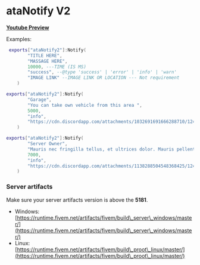 # ataNotify V2

[**Youtube Preview**](https://youtu.be/Uwj77Pp3woM?si=aQz0jbmPt5J-usJD)



Examples:

```lua
 exports["ataNotify2"]:Notify(
 		"TITLE HERE",
 		"MASSAGE HERE",
 		10000, ---TIME (IS MS)
 		"success", --@type 'success' | 'error' | 'info' | 'warn'
 		"IMAGE LINK" --IMAGE LINK OR LOCATION --- Not requirement
 	)
```

```lua
exports["ataNotify2"]:Notify(
		"Garage",
		"You can take own vehicle from this area ",
		5000,
		"info",
		"https://cdn.discordapp.com/attachments/1032691691666288710/1245106076634845204/parking.png?ex=66578ae5&is=66563965&hm=f9f54a31291bf86974048b695f5e7b78fc7cc63c637f6afcfa958b7cdc088ab8&"
	)
```

```lua
exports["ataNotify2"]:Notify(
		"Server Owner",
		"Mauris nec fringilla tellus, et ultrices dolor. Mauris pellentesque quam id purus ultricies, quis feugiat neque cursus. Aenean non luctus est, ut mattis tortor. In id nisi ut sem auctor posuere id vel tortor. Morbi porta porta tellus in porta.",
		7000,
		"info",
		"https://cdn.discordapp.com/attachments/1138288504548368425/1245107421760852120/ssa.png?ex=66578c26&is=66563aa6&hm=eec9a5550d5230d3292f1c32378dd491cecf5fd66417c04bd11d4bfa085165f4&"
	)

```

### Server artifacts

Make sure your server artifacts version is above the **5181**.

* Windows: [https://runtime.fivem.net/artifacts/fivem/build\_server\_windows/master/](https://runtime.fivem.net/artifacts/fivem/build\_server\_windows/master/)
* Linux: [https://runtime.fivem.net/artifacts/fivem/build\_proot\_linux/master/](https://runtime.fivem.net/artifacts/fivem/build\_proot\_linux/master/)
